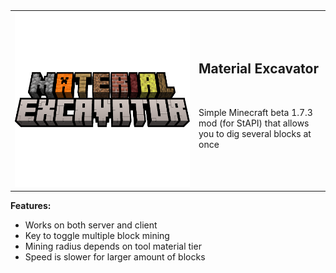<table style="margin: 0 auto;">
	<tbody>
		<tr>
			<td width="280px" style="text-align: center; width: 280px;"><img src="src/main/resources/assets/materialexcavator/icon.png" alt="" style="width: 100%"/></td>		
			<td>
				<h2 style="text-align: left;">Material Excavator</h2>
				<a href="https://jitpack.io/#paulevsGitch/MaterialExcavator"><img src="https://jitpack.io/v/paulevsGitch/MaterialExcavator.svg" alt=""></a>
				<p>Simple Minecraft beta 1.7.3 mod (for StAPI) that allows you to dig several blocks at once</p>
			</td>		
		</tr>
	</tbody>
</table>

**Features:**
- Works on both server and client
- Key to toggle multiple block mining
- Mining radius depends on tool material tier
- Speed is slower for larger amount of blocks